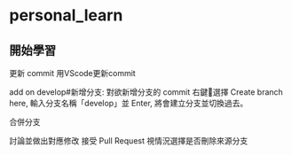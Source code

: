 #  personal_learn
## 開始學習
更新 commit
用VScode更新commit

add on develop#新增分支:
                對欲新增分支的 commit 右鍵選擇 Create branch here,
                輸入分支名稱「develop」並 Enter,
                將會建立分支並切換過去。



合併分支

討論並做出對應修改
接受 Pull Request
視情況選擇是否刪除來源分支
